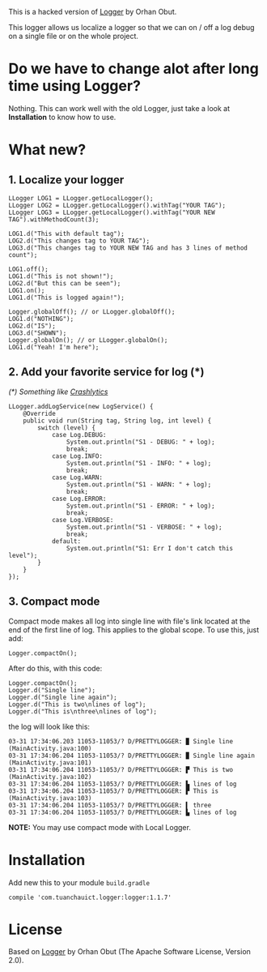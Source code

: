 This is a hacked version of [Logger](https://github.com/orhanobut/logger) by Orhan Obut.

This logger allows us localize a logger so that we can on / off a log debug on a single file or on the
whole project.

# Do we have to change alot after long time using Logger?

Nothing. This can work well with the old Logger, just take a look at **Installation** to know how to use.


# What new?

## 1. Localize your logger

    LLogger LOG1 = LLogger.getLocalLogger();
    LLogger LOG2 = LLogger.getLocalLogger().withTag("YOUR TAG");
    LLogger LOG3 = LLogger.getLocalLogger().withTag("YOUR NEW TAG").withMethodCount(3);

    LOG1.d("This with default tag");
    LOG2.d("This changes tag to YOUR TAG");
    LOG3.d("This changes tag to YOUR NEW TAG and has 3 lines of method count");

    LOG1.off();
    LOG1.d("This is not shown!");
    LOG2.d("But this can be seen");
    LOG1.on();
    LOG1.d("This is logged again!");

    Logger.globalOff(); // or LLogger.globalOff();
    LOG1.d("NOTHING");
    LOG2.d("IS");
    LOG3.d("SHOWN");
    Logger.globalOn(); // or LLogger.globalOn();
    LOG1.d("Yeah! I'm here");

## 2. Add your favorite service for log (*)

_(*) Something like [Crashlytics](https://www.crashlytics.com/)_

    LLogger.addLogService(new LogService() {
        @Override
        public void run(String tag, String log, int level) {
            switch (level) {
                case Log.DEBUG:
                    System.out.println("S1 - DEBUG: " + log);
                    break;
                case Log.INFO:
                    System.out.println("S1 - INFO: " + log);
                    break;
                case Log.WARN:
                    System.out.println("S1 - WARN: " + log);
                    break;
                case Log.ERROR:
                    System.out.println("S1 - ERROR: " + log);
                    break;
                case Log.VERBOSE:
                    System.out.println("S1 - VERBOSE: " + log);
                    break;
                default:
                    System.out.println("S1: Err I don't catch this level");
            }
        }
    });

## 3. Compact mode

Compact mode makes all log into single line with file's link located at the end of the first line of log. This
applies to the global scope. To use this, just add:

    Logger.compactOn();

After do this, with this code:

    Logger.compactOn();
    Logger.d("Single line");
    Logger.d("Single line again");
    Logger.d("This is two\nlines of log");
    Logger.d("This is\nthree\nlines of log");


the log will look like this:

    03-31 17:34:06.203 11053-11053/? D/PRETTYLOGGER: ▉ Single line  (MainActivity.java:100)
    03-31 17:34:06.204 11053-11053/? D/PRETTYLOGGER: ▉ Single line again  (MainActivity.java:101)
    03-31 17:34:06.204 11053-11053/? D/PRETTYLOGGER: ▛ This is two  (MainActivity.java:102)
    03-31 17:34:06.204 11053-11053/? D/PRETTYLOGGER: ▙ lines of log
    03-31 17:34:06.204 11053-11053/? D/PRETTYLOGGER: ▛ This is  (MainActivity.java:103)
    03-31 17:34:06.204 11053-11053/? D/PRETTYLOGGER: ▍ three
    03-31 17:34:06.204 11053-11053/? D/PRETTYLOGGER: ▙ lines of log


**NOTE:** You may use compact mode with Local Logger.

# Installation

Add new this to your module `build.gradle`


    compile 'com.tuanchauict.logger:logger:1.1.7'


# License

Based on [Logger](https://github.com/orhanobut/logger) by Orhan Obut (The Apache Software License, Version 2.0). 
